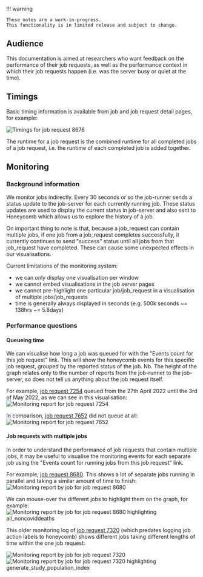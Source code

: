!!! warning

    These notes are a work-in-progress.
    This functionality is in limited release and subject to change. 

## Audience

This documentation is aimed at researchers who want feedback on the performance of their job requests, as well as the performance context in which their job requests happen (i.e. was the server busy or quiet at the time).

## Timings

Basic timing information is available from job and job request detail pages, for example:

![Timings for job request 8676](images/job_request_8676_timings.png)

The runtime for a job request is the combined runtime for all completed jobs of a job request, i.e. the runtime of each completed job is added together.

## Monitoring

### Background information

We monitor jobs indirectly. Every 30 seconds or so the job-runner sends a status update to the job-server for each currently running job. These status updates are used to display the current status in job-server and also sent to Honeycomb which allows us to explore the history of a job. 

On important thing to note is that, because a job_request can contain multiple jobs, if one job from a job_request completes successfully, it currently continues to send "success" status until all jobs from that job_request have completed. These can cause some unexpected effects in our visualisations.

Current limitations of the monitoring system:

* we can only display one visualisation per window
* we cannot embed visualisations in the job server pages
* we cannot pre-highlight one particular job/job_request in a visualisation of multiple jobs/job_requests
* time is generally always displayed in seconds (e.g. 500k seconds ~= 138hrs ~= 5.8days)


### Performance questions

#### Queueing time

We can visualise how long a job was queued for with the "Events count for this job request" link. This will show the honeycomb events for this specific job request, grouped by the reported status of the job. Nb. The height of the graph relates only to the number of reports from the job-runner to the job-server, so does not tell us anything about the job request itself.

For example, [job request 7254](https://jobs.opensafely.org/qmul/bmi-and-hba1c/bmi_and_hba1c/7254/) queued from the 27th April 2022 until the 3rd of May 2022, as we can see in this visualisation:
![Monitoring report for job request 7254](images/qmul_bmi-and-hba1c_bmi_and_hba1c_7254.png)

In comparison, [job request 7652](https://jobs.opensafely.org/university-of-nottingham/postopcovid/postopcovid/7652/) did not queue at all:
![Monitoring report for job request 7652](images/university-of-nottingham_postopcovid_postopcovid_7652.png)

#### Job requests with multiple jobs

In order to understand the performance of job requests that contain multiple jobs, it may be useful to visualise the monitoring events for each separate job using the "Events count for running jobs from this job request" link.

For example, [job request 8680](https://jobs.opensafely.org/datalab/covid-19-vaccine-effectiveness/comparative-booster_main/8680/). This shows a lot of separate jobs running in parallel and taking a similar amount of time to finish: ![Monitoring report by job for job request 8680](images/job_request_8680.png)

We can mouse-over the different jobs to highlight them on the graph, for example: ![Monitoring report by job for job request 8680 highlighting all_noncoviddeaths](images/job_request_8680_all_noncoviddeath.png)

This older monitoring log of [job request 7320](https://jobs.opensafely.org/university-of-bristol/post-covid-vaccinated/post-covid-vaccinated/7320/) (which predates logging job action labels to honeycomb) shows different jobs taking different lengths of time within the one job request:

![Monitoring report by job for job request 7320](images/job_request_7320.png)
![Monitoring report by job for job request 7320 highlighting generate_study_population_index](images/job_request_7320_generate_study_population_index.png)
